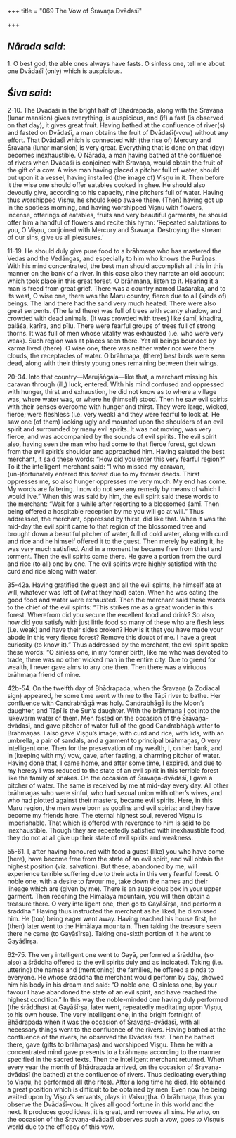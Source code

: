 +++
title = "069 The Vow of Śravaṇa Dvādaśī"

+++
 

## *Nārada said*:

1\. O best god, the able ones always have fasts. O sinless one, tell me about one Dvādaśī (only) which is auspicious.

## *Śiva said*:

2-10. The Dvādaśī in the bright half of Bhādrapada, along with the Śravaṇa (lunar mansion) gives everything, is auspicious, and (if) a fast (is observed on that day), it gives great fruit. Having bathed at the confluence of river(s) and fasted on Dvādaśī, a man obtains the fruit of Dvādaśī(-vow) without any effort. That Dvādaśī which is connected with (the rise of) Mercury and Śravaṇa (lunar mansion) is very great. Everything that is done on that (day) becomes inexhaustible. O Nārada, a man having bathed at the confluence of rivers when Dvādaśī is conjoined with Śravaṇa, would obtain the fruit of the gift of a cow. A wise man having placed a pitcher full of water, should put upon it a vessel, having installed (the image of) Viṣṇu in it. Then before it the wise one should offer eatables cooked in ghee. He should also devoutly give, according to his capacity, nine pitchers full of water. Having thus worshipped Viṣṇu, he should keep awake there. (Then) having got up in the spotless morning, and having worshipped Viṣṇu with flowers, incense, offerings of eatables, fruits and very beautiful garments, he should offer him a handful of flowers and recite this hymn: ‘Repeated salutations to you, O Viṣṇu, conjoined with Mercury and Śravaṇa. Destroying the stream of our sins, give us all pleasures.’

11-19. He should duly give pure food to a brāhmaṇa who has mastered the Vedas and the Vedāṅgas, and especially to him who knows the Purāṇas. With his mind concentrated, the best man should accomplish all this in this manner on the bank of a river. In this case also they narrate an old account which took place in this great forest. O brāhmaṇa, listen to it. Hearing it a man is freed from great grief. There was a country named Daśāraka, and to its west, O wise one, there was the Maru country, fierce due to all (kinds of) beings. The land there had the sand very much heated. There were also great serpents. (The land there) was full of trees with scanty shadow, and crowded with dead animals. (It was crowded with trees) like śamī, khadira, palāśa, karīra, and pīlu. There were fearful groups of trees full of strong thorns. It was full of men whose vitality was exhausted (i.e. who were very weak). Such region was at places seen there. Yet all beings bounded by karma lived (there). O wise one, there was neither water nor were there clouds, the receptacles of water. O brāhmaṇa, (there) best birds were seen dead, along with their thirsty young ones remaining between their wings.

20-34. Into that country—Marujāṅgala—like that, a merchant missing his caravan through (ill,) luck, entered. With his mind confused and oppressed with hunger, thirst and exhaustion, he did not know as to where a village was, where water was, or where he (himself) stood. Then he saw evil spirits with their senses overcome with hunger and thirst. They were large, wicked, fierce; were fleshless (i.e. very weak) and they were fearful to look at. He saw one (of them) looking ugly and mounted upon the shoulders of an evil spirit and surrounded by many evil spirits. It was not moving, was very fierce, and was accompanied by the sounds of evil spirits. The evil spirit also, having seen the man who had come to that fierce forest, got down from the evil spirit’s shoulder and approached him. Having saluted the best merchant, it said these words: “How did you enter this very fearful region?” To it the intelligent merchant said: “I who missed my caravan, (un-)fortunately entered this forest due to my former deeds. Thirst oppresses me, so also hunger oppresses me very much. My end has come. My words are faltering. I now do not see any remedy by means of which I would live.” When this was said by him, the evil spirit said these words to the merchant: “Wait for a while after resorting to a blossomed śamī. Then being offered a hospitable reception by me you will go at will.” Thus addressed, the merchant, oppressed by thirst, did like that. When it was the mid-day the evil spirit came to that region of the blossomed tree and brought down a beautiful pitcher of water, full of cold water, along with curd and rice and he himself offered it to the guest. Then merely by eating it, he was very much satisfied. And in a moment he became free from thirst and torment. Then the evil spirits came there. He gave a portion from the curd and rice (to all) one by one. The evil spirits were highly satisfied with the curd and rice along with water.

35-42a. Having gratified the guest and all the evil spirits, he himself ate at will, whatever was left of (what they had) eaten. When he was eating the good food and water were exhausted. Then the merchant said these words to the chief of the evil spirits: “This strikes me as a great wonder in this forest. Wherefrom did you secure the excellent food and drink? So also, how did you satisfy with just little food so many of these who are flesh less (i.e. weak) and have their sides broken? How is it that you have made your abode in this very fierce forest? Remove this doubt of me. I have a great curiosity (to know it).” Thus addressed by the merchant, the evil spirit spoke these words: “O sinless one, in my former birth, like me who was devoted to trade, there was no other wicked man in the entire city. Due to greed for wealth, I never gave alms to any one then. Then there was a virtuous brāhmaṇa friend of mine.

42b-54. On the twelfth day of Bhādrapada, when the Śravaṇa (a Zodiacal sign) appeared, he some time went with me to the Tāpī river to bathe. Her confluence with Candrabhāgā was holy. Candrabhāgā is the Moon’s daughter, and Tāpī is the Sun’s daughter. With the brāhmaṇa I got into the lukewarm water of them. Men fasted on the occasion of the Śrāvaṇa-dvādaśī, and gave pitcher of water full of the good Candrabhāgā water to Brāhmaṇas. I also gave Viṣṇu’s image, with curd and rice, with lids, with an umbrella, a pair of sandals, and a garment to principal brāhmaṇas, O very intelligent one. Then for the preservation of my wealth, I, on her bank, and in (keeping with my) vow, gave, after fasting, a charming pitcher of water. Having done that, I came home, and after some time, I expired, and due to my heresy I was reduced to the state of an evil spirit in this terrible forest like the family of snakes. On the occasion of Śravaṇa-dvādaśī, I gave a pitcher of water. The same is received by me at mid-day every day. All other brāhmaṇas who were sinful, who had sexual union with other’s wives, and who had plotted against their masters, became evil spirits. Here, in this Maru region, the men were born as goblins and evil spirits; and they have become my friends here. The eternal highest soul, revered Viṣṇu is imperishable. That which is offered with reverence to him is said to be inexhaustible. Though they are repeatedly satisfied with inexhaustible food, they do not at all give up their state of evil spirits and weakness.

55-61. I, after having honoured with food a guest (like) you who have come (here), have become free from the state of an evil spirit, and will obtain the highest position (viz. salvation). But these, abandoned by me, will experience terrible suffering due to their acts in this very fearful forest. O noble one, with a desire to favour me, take down the names and their lineage which are (given by me). There is an auspicious box in your upper garment. Then reaching the Himālaya mountain, you will then obtain a treasure there. O very intelligent one, then go to Gayāśīrṣa, and perform a śrāddha.” Having thus instructed the merchant as he liked, he dismissed him. He (too) being eager went away. Having reached his house first, he (then) later went to the Himālaya mountain. Then taking the treasure seen there he came (to Gayāśīrṣa). Taking one-sixth portion of it he went to Gayāśīrṣa.

62-75. The very intelligent one went to Gayā, performed a śrāddha, (so also) a śrāddha offered to the evil spirits duly and as indicated. Taking (i.e. uttering) the names and (mentioning) the families, he offered a piṇḍa to everyone. He whose śrāddha the merchant would perform by day, showed him his body in his dream and said: “O noble one, O sinless one, by your favour I have abandoned the state of an evil spirit, and have reached the highest condition.” In this way the noble-minded one having duly performed (the śrāddhas) at Gayāśīrṣa, later went, repeatedly meditating upon Viṣṇu, to his own house. The very intelligent one, in the bright fortnight of Bhādrapada when it was the occasion of Śravaṇa-dvādaśī, with all necessary things went to the confluence of the rivers. Having bathed at the confluence of the rivers, he observed the Dvādaśī fast. Then he bathed there, gave (gifts to brāhmaṇas) and worshipped Viṣṇu. Then he with a concentrated mind gave presents to a brāhmaṇa according to the manner specified in the sacred texts. Then the intelligent merchant returned. When every year the month of Bhādrapada arrived, on the occasion of Śravaṇa-dvādaśī (he bathed) at the confluence of rivers. Thus dedicating everything to Viṣṇu, he performed all (the rites). After a long time he died. He obtained a great position which is difficult to be obtained by men. Even now he being waited upon by Viṣṇu’s servants, plays in Vaikuṇṭha. O brāhmaṇa, thus you observe the Dvādaśī-vow. It gives all good fortune in this world and the next. It produces good ideas, it is great, and removes all sins. He who, on the occasion of the Śravaṇa-dvādaśī observes such a vow, goes to Viṣṇu’s world due to the efficacy of this vow.



